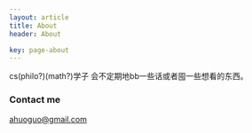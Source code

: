 ```yaml
---
layout: article
title: About
header: About

key: page-about
---
```


cs(philo?)(math?)学子 会不定期地bb一些话或者囤一些想看的东西。

### Contact me

[ahuoguo@gmail.com](mailto:ahuoguo@gmail.com)
